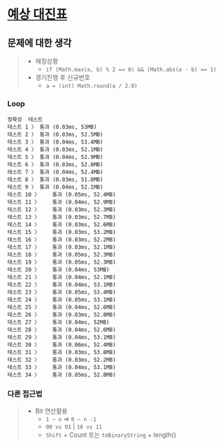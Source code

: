 # [예상 대진표](https://programmers.co.kr/learn/courses/30/lessons/12985)

## 문제에 대한 생각
> - 매칭상황
>   - `if (Math.max(a, b) % 2 == 0) && (Math.abs(a - b) == 1)`
> - 경기진행 후 신규번호
>   - `a = (int) Math.round(a / 2.0)`

### Loop
```
정확성  테스트
테스트 1 〉	통과 (0.03ms, 53MB)
테스트 2 〉	통과 (0.03ms, 52.5MB)
테스트 3 〉	통과 (0.04ms, 53.4MB)
테스트 4 〉	통과 (0.03ms, 52.1MB)
테스트 5 〉	통과 (0.04ms, 52.9MB)
테스트 6 〉	통과 (0.03ms, 52.8MB)
테스트 7 〉	통과 (0.04ms, 52.4MB)
테스트 8 〉	통과 (0.03ms, 51.8MB)
테스트 9 〉	통과 (0.04ms, 52.1MB)
테스트 10 〉	통과 (0.05ms, 52.4MB)
테스트 11 〉	통과 (0.04ms, 52.9MB)
테스트 12 〉	통과 (0.03ms, 52.3MB)
테스트 13 〉	통과 (0.03ms, 52.7MB)
테스트 14 〉	통과 (0.03ms, 52.6MB)
테스트 15 〉	통과 (0.03ms, 53.2MB)
테스트 16 〉	통과 (0.03ms, 52.2MB)
테스트 17 〉	통과 (0.03ms, 52.1MB)
테스트 18 〉	통과 (0.05ms, 52.3MB)
테스트 19 〉	통과 (0.05ms, 52.3MB)
테스트 20 〉	통과 (0.04ms, 53MB)
테스트 21 〉	통과 (0.04ms, 52.1MB)
테스트 22 〉	통과 (0.04ms, 53.1MB)
테스트 23 〉	통과 (0.05ms, 53.4MB)
테스트 24 〉	통과 (0.05ms, 53.1MB)
테스트 25 〉	통과 (0.04ms, 52.6MB)
테스트 26 〉	통과 (0.03ms, 52.8MB)
테스트 27 〉	통과 (0.04ms, 52MB)
테스트 28 〉	통과 (0.04ms, 52.6MB)
테스트 29 〉	통과 (0.04ms, 53.1MB)
테스트 30 〉	통과 (0.06ms, 52.4MB)
테스트 31 〉	통과 (0.03ms, 53.8MB)
테스트 32 〉	통과 (0.03ms, 52.2MB)
테스트 33 〉	통과 (0.04ms, 53.1MB)
테스트 34 〉	통과 (0.05ms, 52.8MB)
```

### 다른 접근법
> - Bit 연산활용
>   - `1 ~ n`  => `0 ~ n -1`
>   - `00 vs 01` | `10 vs 11`
>   - `Shift` + Count 또는 `toBinaryString` + length()